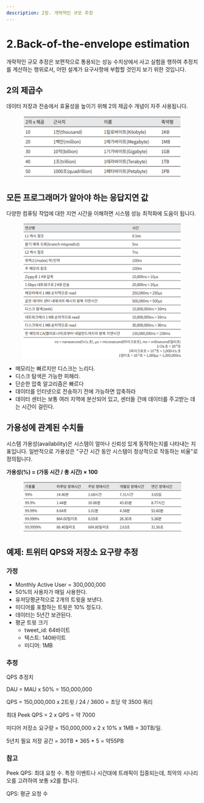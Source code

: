 ```yaml
---
description: 2장. 개략적인 규모 추정
---
```


# 2.Back-of-the-envelope estimation

개략적인 규모 추정은 보편적으로 통용되는 성능 수치상에서 사고 실험을 행하여 추정치를 계산하는 행위로서, 어떤 설계가 요구사항에 부합할 것인지 보기 위한 것입니다.



## 2의 제곱수

데이터 저장과 전송에서 효율성을 높이기 위해 2의 제곱수 개념이 자주 사용됩니다.

<figure><img src="../../.gitbook/assets/image (201).png" alt=""><figcaption></figcaption></figure>

## 모든 프로그래머가 알아야 하는 응답지연 값

다양한 컴퓨팅 작업에 대한 지연 시간을 이해하면 시스템 성능 최적화에 도움이 됩니다.

<figure><img src="../../.gitbook/assets/image (202).png" alt=""><figcaption></figcaption></figure>

* 메모리는 빠르지만 디스크는 느리다.
* 디스크 탐색은 가능한 피해라.
* 단순한 압축 알고리즘은 빠르다
* 데이터를 인터넷으로 전송하기 전에 가능하면 압축하라
* 데이터 센터는 보통 여러 지역에 분산되어 있고, 센터들 간에 데이터를 주고받는 데는 시간이 걸린다.



## 가용성에 관계된 수치들

시스템 가용성(availability)은 시스템이 얼마나 신뢰성 있게 동작하는지를 나타내는 지표입니다. 일반적으로 가용성은 "구간 시간 동안 시스템이 정상적으로 작동하는 비율"로 정의됩니다.&#x20;

**가용성(%) = (가동 시간 / 총 시간) × 100**

<figure><img src="../../.gitbook/assets/image (203).png" alt=""><figcaption></figcaption></figure>

## 예제: 트위터 QPS와 저장소 요구량 추정

### 가정

* Monthly Active User = 300,000,000
* 50%의 사용자가 매일 사용한다.
* 유저당평균적으로 2개의 트윗을 보낸다.
* 미디어를 포함하는 트윗은 10% 정도다.
* 데이터는 5년간 보관된다.
* 평균 트윗 크기
  * tweet\_id: 64바이트
  * 텍스트: 140바이트
  * 미디어: 1MB

### 추정

QPS 추정치

DAU = MAU x 50% = 150,000,000

QPS = 150,000,000 x 2트윗 / 24 / 3600 = 초당  약 3500 쿼리

최대  Peek QPS = 2 x QPS = 약 7000

미디어 저장소 요구량 = 150,000,000 x 2 x 10% x 1MB = 30TB/일.

5년치 필요 저장 공간 = 30TB \* 365 \* 5 = 약55PB

### 참고

Peek QPS: 최대 요청 수. 특정 이벤트나 시간대에 트래픽이 집중되는데, 최악의 시나리오를 고려하여 보통 x2를 합니다.

QPS: 평균 요청 수





